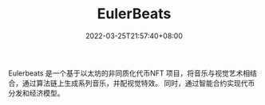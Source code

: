 ﻿---
weight: 
title: "EulerBeats"
description: "Eulerbeats 是一个基于以太坊的非同质化代币NFT 项目，将音乐与视觉艺术相结合，通过算法链上生成系列音乐，并配视觉特效。 同时，通过智能合约实现代币分发和经济模型。"
date: 2022-03-25T21:57:40+08:00
lastmod: 2022-03-25T16:45:40+08:00
draft: false
authors: ["Metabd"]
featuredImage: "400.jpg"
link: "https://eulerbeats.com/"
tags: ["EulerBeats","元宇宙娱乐"]
categories: ["navigation"]
navigation: ["元宇宙娱乐"]
lightgallery: true
toc: true
pinned: false
recommend: false
recommend1: false
---
Eulerbeats 是一个基于以太坊的非同质化代币NFT 项目，将音乐与视觉艺术相结合，通过算法链上生成系列音乐，并配视觉特效。 同时，通过智能合约实现代币分发和经济模型。

